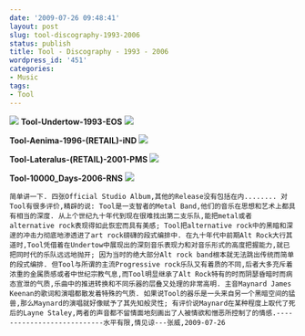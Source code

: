 ```yaml
---
date: '2009-07-26 09:48:41'
layout: post
slug: tool-discography-1993-2006
status: publish
title: Tool - Discography - 1993 - 2006
wordpress_id: '451'
categories:
- Music
tags:
- Tool
---
```


![](http://www.movementmagazine.com/MovementGallery/tool/TOOL1.jpg)
**Tool-Undertow-1993-EOS**
[![](http://upload.wikimedia.org/wikipedia/en/8/82/Tool-Undertow.jpg)](http://en.wikipedia.org/wiki/Undertow_(album))

**Tool-Aenima-1996-(RETAIL)-iND**
[![](http://upload.wikimedia.org/wikipedia/en/2/2f/Aenima.jpg)](http://en.wikipedia.org/wiki/Ænima)

**Tool-Lateralus-(RETAIL)-2001-PMS**
[![](http://upload.wikimedia.org/wikipedia/en/0/0f/Tool-lateralus-album.jpg)](http://en.wikipedia.org/wiki/Lateralus)

**Tool-10000_Days-2006-RNS**
[![](http://upload.wikimedia.org/wikipedia/en/f/f8/10000Days.jpg)](http://en.wikipedia.org/wiki/10,000_Days)

`简单讲一下. 四张Official Studio Album,其他的Release没有包括在内........ 对Tool有很多评价,精辟的说: Tool是一支智者的Metal Band,他们的音乐在思想和艺术上都具有相当的深度. 从上个世纪九十年代到现在很难找出第二支乐队,能把metal或者alternative rock表现得如此恢宏而具有美感; Tool把alternative rock中的黑暗和深邃的冲击力彻底地渗透进了art rock磅礴的段式编排中. 在九十年代中前期Alt Rock大行其道时,Tool凭借着在Undertow中展现出的深刻音乐表现力和对音乐形式的高度把握能力,就已把同时代的乐队远远地抛开; 因为当时的绝大部分Alt rock band根本就无法跳出传统而简单的段式编排. 但Tool与所谓的主流Progressive rock乐队又有着质的不同,后者大多充斥着浓重的金属质感或者中世纪宗教气息,而Tool明显继承了Alt Rock特有的时而阴瑟昏暗时而病态宣泄的气质,乐曲中的推进转换和不同乐器的层叠又处理的非常高明. 主音Maynard James Keenan的歌词和演唱都散发着特殊的气质. 如果说Tool的器乐是一头来自另一个黑暗空间的猛兽,那么Maynard的演唱就好像赋予了其先知般灵性; 有评价说Maynard在某种程度上取代了死后的Layne Staley,两者的声音都不留情面地刻画出了人被情欲和憎恶所控制了的情感.---------------------------水平有限,情见谅---张威,2009-07-26`
